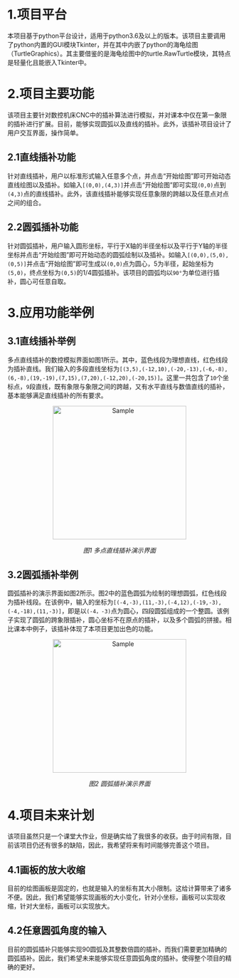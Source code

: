 1.项目平台
====

本项目基于python平台设计，适用于python3.6及以上的版本。该项目主要调用了python内置的GUI模块Tkinter，并在其中内嵌了python的海龟绘图（TurtleGraphics）。其主要借鉴的是海龟绘图中的turtle.RawTurtle模块，其特点是轻量化且能嵌入Tkinter中。

2.项目主要功能
====
该项目主要针对数控机床CNC中的插补算法进行模拟，并对课本中仅在第一象限的插补进行扩展。目前，能够实现圆弧以及直线的插补。此外，该插补项目设计了用户交互界面，操作简单。

2.1直线插补功能
---
针对直线插补，用户以标准形式输入任意多个点，并点击“开始绘图”即可开始动态直线绘图以及插补。如输入`[(0,0),(4,3)]`并点击“开始绘图”即可实现`(0,0)`点到`(4,3)`点的直线插补。此外，该直线插补能够实现任意象限的跨越以及任意点对点之间的组合。

2.2圆弧插补功能
----
针对圆弧插补，用户输入圆形坐标，平行于X轴的半径坐标以及平行于Y轴的半径坐标并点击“开始绘图”即可开始动态的圆弧绘制以及插补。如输入`[(0,0),(5,0),(0,5)]`并点击“开始绘图”即可生成以`(0,0)`点为圆心，5为半径，起始坐标为`(5,0)`，终点坐标为`(0,5)`的1/4圆弧插补。该项目的圆弧均以`90°`为单位进行插补，圆心可任意自取。

3.应用功能举例
====

3.1直线插补举例
----
多点直线插补的数控模拟界面如图1所示。其中，蓝色线段为理想直线，红色线段为插补直线。我们输入的多段直线坐标为`[(3,5),(-12,10),(-20,-13),(-6,-8),(6,-8),(19,-19),(7,15),(7,20),(-12,20),(-20,15)]`。这里一共包含了`10`个坐标点，`9`段直线，既有象限与象限之间的跨越，又有水平直线与数值直线的插补，基本能够满足直线插补的所有要求。

<p align="center">
	<img src="https://github.com/kaitokuroba7/CNC--interpolation/blob/master/CNC_1.png" alt="Sample"  width="300" height="300">
	<p align="center">
		<em> 图1 多点直线插补演示界面</em>
	</p>
</p>
                          
3.2圆弧插补举例
----
圆弧插补的演示界面如图2所示。图2中的蓝色圆弧为绘制的理想圆弧，红色线段为插补线段。在该例中，输入的坐标为`[(-4,-3),(11,-3),(-4,12),(-19,-3),(-4,-18),(11,-3)]`，即是以`(-4，-3)`点为圆心，四段圆弧组成的一个整圆。该例子实现了圆弧的跨象限插补，圆心坐标不在原点的插补，以及多个圆弧的拼接。相比课本中例子，该插补体现了本项目更加出色的功能。
 
 <p align="center">
	<img src="https://github.com/kaitokuroba7/CNC--interpolation/blob/master/CNC_2.png" alt="Sample"  width="300" height="300">
	<p align="center">
		<em> 图2 圆弧插补演示界面</em>
	</p>
</p>


4.项目未来计划
====
该项目虽然只是一个课堂大作业，但是确实给了我很多的收获。由于时间有限，目前该项目仍还有很多的缺陷，因此，我希望将来有时间能够完善这个项目。

4.1画板的放大收缩
----
目前的绘图画板是固定的，也就是输入的坐标有其大小限制。这给计算带来了诸多不便。因此，我们希望能够实现画板的大小变化，针对小坐标，画板可以实现收缩，针对大坐标，画板可以实现放大。

4.2任意圆弧角度的输入
----
目前的圆弧插补只能够实现90圆弧及其整数倍圆的插补。而我们需要更加精确的圆弧插补。因此，我们希望未来能够实现任意圆弧角度的插补。使得整个项目的精确的更好。
